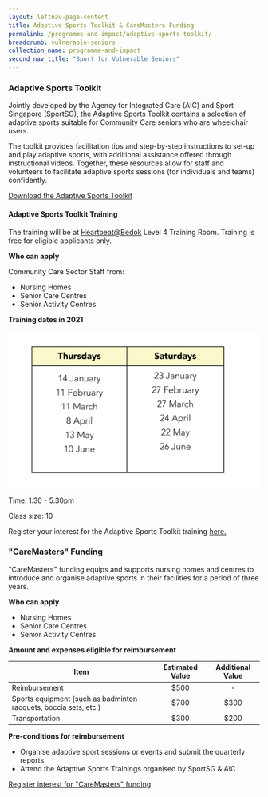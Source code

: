 ```yaml
---
layout: leftnav-page-content
title: Adaptive Sports Toolkit & CareMasters Funding
permalink: /programme-and-impact/adaptive-sports-toolkit/
breadcrumb: vulnerable-seniors
collection_name: programme-and-impact
second_nav_title: "Sport for Vulnerable Seniors"
---
```


### Adaptive Sports Toolkit

Jointly developed by the Agency for Integrated Care (AIC) and Sport Singapore (SportSG), the Adaptive Sports Toolkit contains a selection of adaptive sports suitable for Community Care seniors who are wheelchair users.  

The toolkit provides facilitation tips and step-by-step instructions to set-up and play adaptive sports, with additional assistance offered through instructional videos.  Together, these resources allow for staff and volunteers to facilitate adaptive sports sessions (for individuals and teams) confidently.

[Download the Adaptive Sports Toolkit](https://www.aic.sg/care-services/Documents/Wellness/Adaptive%20Sport/Adaptive%20Sports%20Toolkit.pdf)

#### Adaptive Sports Toolkit Training

The training will be at [Heartbeat@Bedok](https://www.myactivesg.com/facilities/heartbeat-bedok-activesg-sports-centre) Level 4 Training Room.  Training is free for eligible applicants only. 

__Who can apply__

Community Care Sector Staff from:
* Nursing Homes
* Senior Care Centres
* Senior Activity Centres

__Training dates in 2021__

![Training Dates](/images/Training_Dates_2.png)

Time:  1.30 - 5.30pm

Class size: 10

Register your interest for the Adaptive Sports Toolkit training [here.](https://share.hsforms.com/1GwuVMpR3TfGpNJGoiFWfXA3p5mz)


### "CareMasters" Funding

"CareMasters" funding equips and supports nursing homes and centres to introduce and organise adaptive sports in their facilities for a period of three years.

__Who can apply__

* Nursing Homes
* Senior Care Centres
* Senior Activity Centres

__Amount and expenses eligible for reimbursement__

| Item     | Estimated Value | Additional Value |           
|-------------|:-------------:|:-------------:|
| Reimbursement    | $500 | - | 
| Sports equipment (such as badminton racquets, boccia sets, etc.)   | $700 | $300 |   
| Transportation      | $300 | $200 |

__Pre-conditions for reimbursement__

* Organise adaptive sport sessions or events and submit the quarterly reports
* Attend the Adaptive Sports Trainings organised by SportSG & AIC

[Register interest for "CareMasters" funding](https://share.hsforms.com/1dKwqsElLQ0G42FHdRjtQVQ3p5mz)

